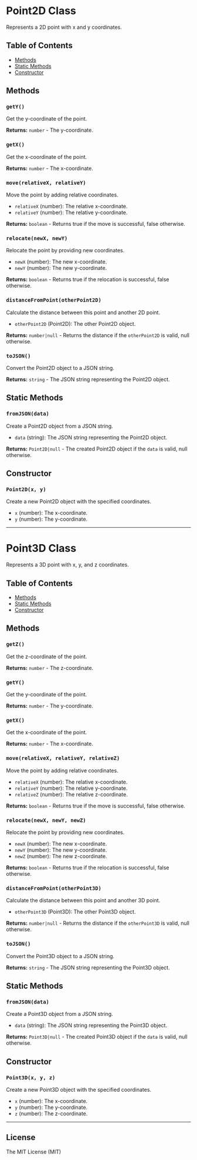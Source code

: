 # Point2D Class

Represents a 2D point with x and y coordinates.

## Table of Contents
- [Methods](#methods)
- [Static Methods](#static-methods)
- [Constructor](#constructor)

## Methods

### `getY()`
Get the y-coordinate of the point.

**Returns:** `number` - The y-coordinate.

### `getX()`
Get the x-coordinate of the point.

**Returns:** `number` - The x-coordinate.

### `move(relativeX, relativeY)`
Move the point by adding relative coordinates.

- `relativeX` (number): The relative x-coordinate.
- `relativeY` (number): The relative y-coordinate.

**Returns:** `boolean` - Returns true if the move is successful, false otherwise.

### `relocate(newX, newY)`
Relocate the point by providing new coordinates.

- `newX` (number): The new x-coordinate.
- `newY` (number): The new y-coordinate.

**Returns:** `boolean` - Returns true if the relocation is successful, false otherwise.

### `distanceFromPoint(otherPoint2D)`
Calculate the distance between this point and another 2D point.

- `otherPoint2D` (Point2D): The other Point2D object.

**Returns:** `number|null` - Returns the distance if the `otherPoint2D` is valid, null otherwise.

### `toJSON()`
Convert the Point2D object to a JSON string.

**Returns:** `string` - The JSON string representing the Point2D object.

## Static Methods

### `fromJSON(data)`
Create a Point2D object from a JSON string.

- `data` (string): The JSON string representing the Point2D object.

**Returns:** `Point2D|null` - The created Point2D object if the `data` is valid, null otherwise.

## Constructor

### `Point2D(x, y)`
Create a new Point2D object with the specified coordinates.

- `x` (number): The x-coordinate.
- `y` (number): The y-coordinate.

---

# Point3D Class

Represents a 3D point with x, y, and z coordinates.

## Table of Contents
- [Methods](#methods-1)
- [Static Methods](#static-methods-1)
- [Constructor](#constructor-1)

## Methods

### `getZ()`
Get the z-coordinate of the point.

**Returns:** `number` - The z-coordinate.

### `getY()`
Get the y-coordinate of the point.

**Returns:** `number` - The y-coordinate.

### `getX()`
Get the x-coordinate of the point.

**Returns:** `number` - The x-coordinate.

### `move(relativeX, relativeY, relativeZ)`
Move the point by adding relative coordinates.

- `relativeX` (number): The relative x-coordinate.
- `relativeY` (number): The relative y-coordinate.
- `relativeZ` (number): The relative z-coordinate.

**Returns:** `boolean` - Returns true if the move is successful, false otherwise.

### `relocate(newX, newY, newZ)`
Relocate the point by providing new coordinates.

- `newX` (number): The new x-coordinate.
- `newY` (number): The new y-coordinate.
- `newZ` (number): The new z-coordinate.

**Returns:** `boolean` - Returns true if the relocation is successful, false otherwise.

### `distanceFromPoint(otherPoint3D)`
Calculate the distance between this point and another 3D point.

- `otherPoint3D` (Point3D): The other Point3D object.

**Returns:** `number|null` - Returns the distance if the `otherPoint3D` is valid, null otherwise.

### `toJSON()`
Convert the Point3D object to a JSON string.

**Returns:** `string` - The JSON string representing the Point3D object.

## Static Methods

### `fromJSON(data)`
Create a Point3D object from a JSON string.

- `data` (string): The JSON string representing the Point3D object.

**Returns:** `Point3D|null` - The created Point3D object if the `data` is valid, null otherwise.

## Constructor

### `Point3D(x, y, z)`
Create a new Point3D object with the specified coordinates.

- `x` (number): The x-coordinate.
- `y` (number): The y-coordinate.
- `z` (number): The z-coordinate.

---

## License

The MIT License (MIT)

